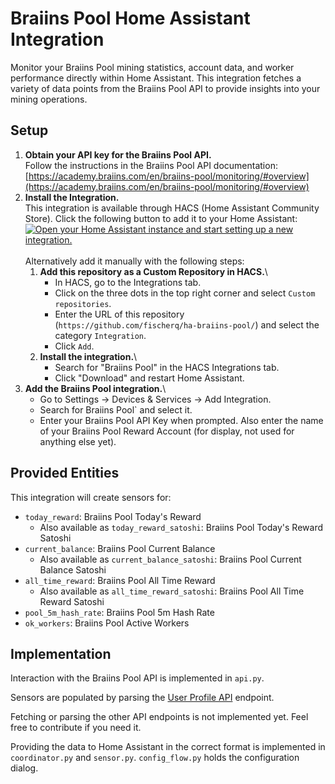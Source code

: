 # Braiins Pool Home Assistant Integration

Monitor your Braiins Pool mining statistics, account data, and worker performance directly within Home Assistant. This integration fetches a variety of data points from the Braiins Pool API to provide insights into your mining operations.

## Setup

1.  **Obtain your API key for the Braiins Pool API.**\
    Follow the instructions in the Braiins Pool API documentation: [https://academy.braiins.com/en/braiins-pool/monitoring/#overview](https://academy.braiins.com/en/braiins-pool/monitoring/#overview)
1.  **Install the Integration.**\
    This integration is available through HACS (Home Assistant Community Store). Click the following button to add it to your Home Assistant: \
    [![Open your Home Assistant instance and start setting up a new integration.](https://my.home-assistant.io/badges/config_flow_start.svg)](https://my.home-assistant.io/redirect/config_flow_start/?domain=braiins_pool)\
    \
    Alternatively add it manually with the following steps:
    1.  **Add this repository as a Custom Repository in HACS.**\
        *   In HACS, go to the Integrations tab.
        *   Click on the three dots in the top right corner and select `Custom repositories`.
        *   Enter the URL of this repository (`https://github.com/fischerq/ha-braiins-pool/`) and select the category `Integration`.
        *   Click `Add`.
    1.  **Install the integration.**\
        *   Search for "Braiins Pool" in the HACS Integrations tab.
        *   Click "Download" and restart Home Assistant.
1.  **Add the Braiins Pool integration.**\
    *   Go to Settings -> Devices & Services -> Add Integration.
    *   Search for Braiins Pool` and select it.
    *   Enter your Braiins Pool API Key when prompted. Also enter the name of your Braiins Pool Reward Account (for display, not used for anything else yet).

## Provided Entities

This integration will create sensors for:

*   `today_reward`: Braiins Pool Today's Reward
    *   Also available as `today_reward_satoshi`: Braiins Pool Today's Reward Satoshi
*   `current_balance`: Braiins Pool Current Balance
    *   Also available as `current_balance_satoshi`: Braiins Pool Current Balance Satoshi
*   `all_time_reward`: Braiins Pool All Time Reward
    *   Also available as `all_time_reward_satoshi`: Braiins Pool All Time Reward Satoshi
*   `pool_5m_hash_rate`: Braiins Pool 5m Hash Rate
*   `ok_workers`: Braiins Pool Active Workers

## Implementation

Interaction with the Braiins Pool API is implemented in `api.py`.

Sensors are populated by parsing the [User Profile API](https://academy.braiins.com/en/braiins-pool/monitoring/#user-profile-api) endpoint.

Fetching or parsing the other API endpoints is not implemented yet. Feel free to contribute if you need it.

 Providing the data to Home Assistant in the correct format is implemented in `coordinator.py` and `sensor.py`. `config_flow.py` holds the configuration dialog.
